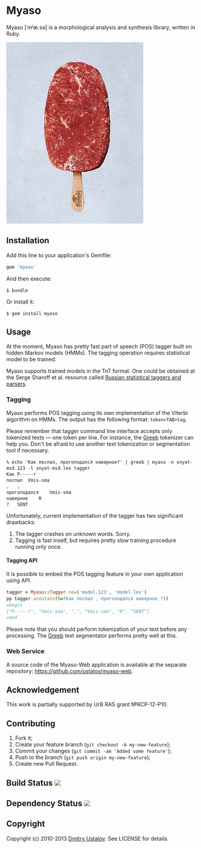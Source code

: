 # Myaso
Myaso [ˈmʲæ.sə] is a morphological analysis and synthesis library,
written in Ruby.

![Myaso](myaso.jpg)

## Installation
Add this line to your application's Gemfile:

```ruby
gem 'myaso'
```

And then execute:

    $ bundle

Or install it:

    $ gem install myaso

## Usage
At the moment, Myaso has pretty fast part of speech (POS) tagger built on
hidden Markov models (HMMs). The tagging operation requires statistical
model to be trained.

Myaso supports trained models in the TnT format. One could be obtained
at the Serge Sharoff et al. resource called [Russian statistical taggers
and parsers](http://corpus.leeds.ac.uk/mocky/).

### Tagging
Myaso performs POS tagging using its own implementation of the Viterbi
algorithm on HMMs. The output has the following format: `token<TAB>tag`.

Please remember that tagger command line interface accepts only tokenized
texts — one token per line. For instance, the
[Greeb](http://nlpub.ru/wiki/Greeb) tokenizer can help you.
Don't be afraid to use another text tokenization or segmentation tool if
necessary.

```
% echo 'Как поспал, проголодался наверное?' | greeb | myaso -n snyat-msd.123 -l snyat-msd.lex tagger
Как	P-----r
поспал	Vmis-sma
,	,
проголодался	Vmis-sma
наверное	R
?	SENT
```

Unfortunately, current implementation of the tagger has two significant
drawbacks:

1. The tagger crashes on unknown words. Sorry.
2. Tagging is fast inself, but requires pretty slow training procedure
running only once.

#### Tagging API
It is possible to embed the POS tagging feature in your own application
using API.

```ruby
tagger = Myaso::Tagger.new('model.123', 'model.lex')
pp tagger.annotate(%w(Как поспал , проголодался наверное ?))
=begin
["P-----r", "Vmis-sma", ",", "Vmis-sma", "R", "SENT"]
=end
```

Please note that you should perform tokenization of your text before
any processing. The [Greeb](http://nlpub.ru/wiki/Greeb) text segmentator
performs pretty well at this.

### Web Service
A source code of the Myaso-Web application is available at
the separate repository: <https://github.com/ustalov/myaso-web>.

## Acknowledgement
This work is partially supported by UrB RAS grant №RCP-12-P10.

## Contributing
1. Fork it;
2. Create your feature branch (`git checkout -b my-new-feature`);
3. Commit your changes (`git commit -am 'Added some feature'`);
4. Push to the branch (`git push origin my-new-feature`);
5. Create new Pull Request.

## Build Status [<img src="https://secure.travis-ci.org/ustalov/myaso.png"/>](https://travis-ci.org/ustalov/myaso)

## Dependency Status [<img src="https://gemnasium.com/ustalov/myaso.png"/>](https://gemnasium.com/ustalov/myaso)

## Copyright

Copyright (c) 2010-2013 [Dmitry Ustalov]. See LICENSE for details.

[Dmitry Ustalov]: http://eveel.ru
